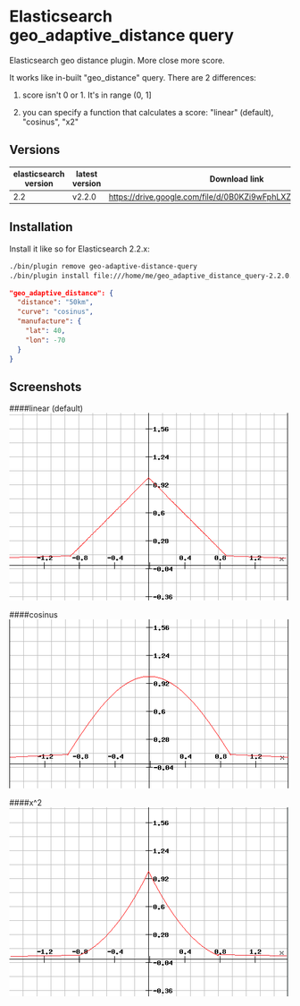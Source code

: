 # Elasticsearch geo_adaptive_distance query
Elasticsearch geo distance plugin. More close more score.

It works like in-built "geo_distance" query. There are 2 differences:

1) score isn't 0 or 1. It's in range (0, 1]

2) you can specify a function that calculates a score: "linear" (default), "cosinus", "x2"

Versions
------------

| elasticsearch version | latest version  | Download link                                                |
| --------------------- | --------------- | ------------------------------------------------------------ |
| 2.2                   | v2.2.0          | https://drive.google.com/file/d/0B0KZi9wFphLXZWNrb0ZUZ09vUmc |

Installation
------------

Install it like so for Elasticsearch 2.2.x:
```bash
./bin/plugin remove geo-adaptive-distance-query
./bin/plugin install file:///home/me/geo_adaptive_distance_query-2.2.0.zip
```

```json
"geo_adaptive_distance": {
  "distance": "50km",
  "curve": "cosinus",
  "manufacture": {
    "lat": 40,
    "lon": -70
  }
}
```

Screenshots
------------
####linear (default)
![cluster overview](imgs/linear.png)

####cosinus
![cluster overview](imgs/cosinus.png)

####x^2
![cluster overview](imgs/x^x.png)







